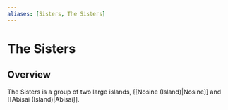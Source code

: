 ```yaml
---
aliases: [Sisters, The Sisters]
---
```


# The Sisters

## Overview
The Sisters is a group of two large islands, [[Nosine (Island)|Nosine]] and [[Abisai (Island)|Abisai]].